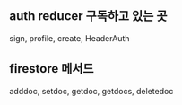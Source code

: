 ## auth reducer 구독하고 있는 곳

sign, profile, create, HeaderAuth

## firestore 메서드

adddoc, setdoc, getdoc, getdocs, deletedoc
